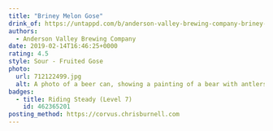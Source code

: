 ```yaml
---
title: "Briney Melon Gose"
drink_of: https://untappd.com/b/anderson-valley-brewing-company-briney-melon-gose/1048349
authors:
  - Anderson Valley Brewing Company
date: 2019-02-14T16:46:25+0000
rating: 4.5
style: Sour - Fruited Gose
photo:
  url: 712122499.jpg
  alt: A photo of a beer can, showing a painting of a bear with antlers drinking from some water in the forest
badges:
  - title: Riding Steady (Level 7)
    id: 462365201
posting_method: https://corvus.chrisburnell.com
---
```

